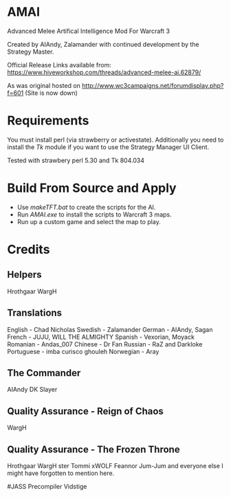 # AMAI
 Advanced Melee Artifical Intelligence Mod For Warcraft 3
 
 Created by AIAndy, Zalamander with continued development by the Strategy Master.

Official Release Links available from: https://www.hiveworkshop.com/threads/advanced-melee-ai.62879/

As was original hosted on http://www.wc3campaigns.net/forumdisplay.php?f=601 (Site is now down)

# Requirements
You must install perl (via strawberry or activestate).
Additionally you need to install the *Tk* module if you want to use the Strategy Manager UI Client.

Tested with strawbery perl 5.30 and Tk 804.034

# Build From Source and Apply
- Use *makeTFT.bat* to create the scripts for the AI. 
- Run *AMAI.exe* to install the scripts to Warcraft 3 maps. 
- Run up a custom game and select the map to play.

# Credits

## Helpers
Hrothgaar
WargH

## Translations
English - Chad Nicholas
Swedish - Zalamander
German - AIAndy, Sagan
French - JUJU, WILL THE ALMIGHTY
Spanish - Vexorian, Moyack
Romanian - Andas_007
Chinese - Dr Fan
Russian - RaZ and Darkloke
Portuguese - imba curisco ghouleh
Norwegian - Aray

## The Commander
AIAndy
DK Slayer

## Quality Assurance - Reign of Chaos
WargH

## Quality Assurance - The Frozen Throne
Hrothgaar
WargH
ster
Tommi
xWOLF
Feannor
Jum-Jum
and everyone else I might have forgotten to mention here.

#JASS Precompiler
Vidstige
